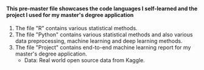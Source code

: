 #### This pre-master file showcases the code languages I self-learned and the project I used for my master's degree application

1. The file "R" contains various statistical methods.
2. The file "Python" contains various statistical methods and also various data preprocessing, machine learning and deep learning methods.
3. The file "Project" contains end-to-end machine learning report for my master's degree application.
   * Data: Real world open source data from Kaggle.
